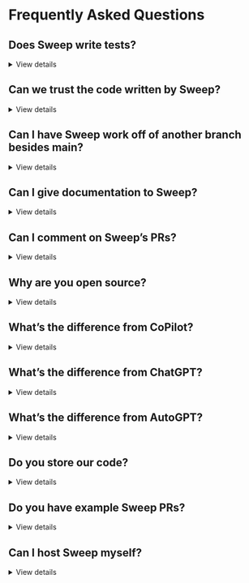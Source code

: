 # Frequently Asked Questions

## Does Sweep write tests?
<details>
<summary>View details</summary>

Yep! The easiest way to have Sweep write tests is by modifying the `description` parameter in your `sweep.yaml`. You can add something like:
“In <your repository>, the tests are written in <your format>. If you modify business logic, modify the tests as well using this format.” You can add anything you’d like to the description parameter, including formatting rules (like PEP8), code style, etc!

</details>

## Can we trust the code written by Sweep?
<details>
<summary>View details</summary>

You should always review the PR. However, we also perform testing to make sure the PR works using your existing GitHub actions. 
To get the best performance, add GitHub actions that lint, test, and validate your code.

</details>

## Can I have Sweep work off of another branch besides main?
<details>
<summary>View details</summary>

Yes! In the `sweep.yaml`, you can set the `branch` parameter to something besides your default branch, and Sweep will use that as a reference.

</details>

## Can I give documentation to Sweep?
<details>
<summary>View details</summary>

Yes! In the `sweep.yaml`, you can specify docs. Be sure to pick the prefix of the site, which will allow us to only fetch the docs you need.
Check out the example here: https://github.com/sweepai/sweep/blob/main/sweep.yaml.

</details>

## Can I comment on Sweep’s PRs?
<details>
<summary>View details</summary>

Yep! You have three options depending on the degree of the change:

1. You can comment on the issue, and Sweep will rewrite the entire pull request. This will use one of your GPT4 credits.
2. You can comment on the pull request (not a file) and Sweep can make substantial changes to the pull request. Sweep will search the codebase, and is able to modify and create files.
3. You can comment on the file directly, and Sweep will only modify that file. Use this for small single file changes.

</details>

## Why are you open source?
<details>
<summary>View details</summary>

We’re open source so that our users can see exactly how their data is processed, as well as learn from how Sweep works! We’re really excited about building a community of Sweep users(like you!).

</details>

## What’s the difference from CoPilot?
<details>
<summary>View details</summary>

Copilot lives in your IDE and writes small chunks of code at a time. This takes ~3-5 seconds, and you need to watch it the entire time. Sweep runs completely asynchronously, and handles the task end to end. This might take 10-15 minutes, but you’re able to walk away and come back to a finished pull request. Copilot also doesn’t have access to the latest documentation.

</details>

## What’s the difference from ChatGPT?
<details>
<summary>View details</summary>

ChatGPT can’t write the actual PR, and you’d have to paste the generated code into your codebase and create a PR yourself. ChatGPT doesn’t have access to your codebase and the latest documentation, so it’s limited with large software projects.

</details>

## What’s the difference from AutoGPT?
<details>
<summary>View details</summary>

AutoGPT(and similar tools) doesn’t work, and Sweep works. We don’t allow the language model to perform open domain tool execution (which doesn’t work well). We perform a fixed flow of search → plan → write code → validate code, repeating the last two steps. This lets us reliably generate PRs corresponding to the user description.

</details>

## Do you store our code?
<details>
<summary>View details</summary>

We access your GitHub repository at runtime. At the end of execution, your code is deleted from the server. To perform search over your codebase, we use the hashed contents along with the embeddings. This allows us to avoid storing any code as plaintext. Read more about it here: [https://docs.sweep.dev/blogs/search-infra](https://docs.sweep.dev/blogs/search-infra).

</details>

## Do you have example Sweep PRs?
<details>
<summary>View details</summary>

Yes! Check out [https://docs.sweep.dev/examples](https://docs.sweep.dev/examples).

</details>

## Can I host Sweep myself?
<details>
<summary>View details</summary>

Not at the moment, we want to work closely with all of our users and respond to their feedback. Self hosting doesn’t allow us to do this at the moment. Please reach out at team@sweep.dev if you have more questions.

</details>